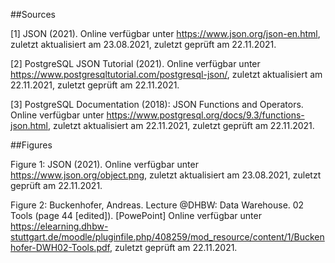 ##Sources

[1] JSON (2021). Online verfügbar unter https://www.json.org/json-en.html, zuletzt aktualisiert am 23.08.2021, zuletzt geprüft am 22.11.2021.

[2] PostgreSQL JSON Tutorial (2021). Online verfügbar unter https://www.postgresqltutorial.com/postgresql-json/, zuletzt aktualisiert am 22.11.2021, zuletzt geprüft am 22.11.2021.

[3] PostgreSQL Documentation (2018): JSON Functions and Operators. Online verfügbar unter https://www.postgresql.org/docs/9.3/functions-json.html, zuletzt aktualisiert am 22.11.2021, zuletzt geprüft am 22.11.2021.

##Figures

Figure 1: JSON (2021). Online verfügbar unter https://www.json.org/object.png, zuletzt aktualisiert am 23.08.2021, zuletzt geprüft am 22.11.2021.

Figure 2: Buckenhofer, Andreas. Lecture @DHBW: Data Warehouse. 02 Tools (page 44 [edited]). [PowePoint] Online verfügbar unter https://elearning.dhbw-stuttgart.de/moodle/pluginfile.php/408259/mod_resource/content/1/Buckenhofer-DWH02-Tools.pdf, zuletzt geprüft am 22.11.2021.